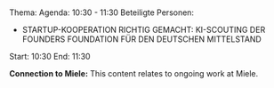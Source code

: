 # 
Thema: 
Agenda: 10:30 - 11:30
Beteiligte Personen:
- STARTUP-KOOPERATION RICHTIG GEMACHT: KI-SCOUTING DER FOUNDERS FOUNDATION FÜR DEN DEUTSCHEN MITTELSTAND

Start: 10:30
End: 11:30

**Connection to Miele:** This content relates to ongoing work at Miele.
